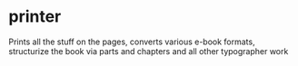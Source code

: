 # printer
Prints all the stuff on the pages, converts various e-book formats, structurize the book via parts and chapters and all other typographer work  

